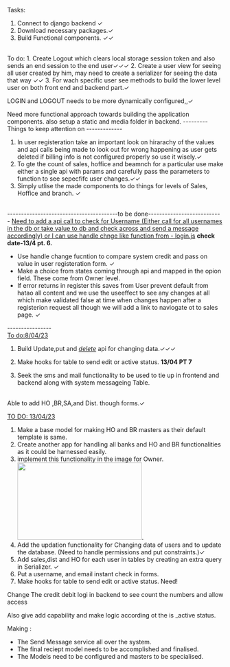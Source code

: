 Tasks:
1. Connect to django backend &#x2713;
2. Download necessary packages.&#x2713;
3. Build Functional components. &#x2713;&#x2713;
<br>
To do:
1. Create Logout which clears local storage session token and also sends an end session to the end user&#x2713;&#x2713;&#x2713;
2. Create a user view for seeing all user created by him, may need to create a serializer for seeing the data that way &#x2713;&#x2713;
3. For wach specific user see methods to build the lower level user on both front end and backend part.&#x2713;

LOGIN and LOGOUT needs to be more dynamically configured,,&#x2713;

Need more functional approach towards building the application components.
also setup a static and media folder in backend.
--------- Things to keep attention on -------------<br>
1. In user registeration take an important look on hirarachy of the values and api calls being made to look out for wrong happening as user gets deleted if billing info is not configured properly so use it wisely.&#x2713;
2. To gte the count of sales, hoffice and beamnch for a particular use make either a single api with params and carefully pass the parameters to function to see sepecfifc user changes.&#x2713;&#x2713;
3. Simply utlise the made components to do things for levels of Sales, Hoffice and branch. &#x2713;
<br>
----------------------------------------to be done--------------------------<br>
- <u>Need to add a api call to check for Username (Either call for all usernames in the db or take value to db and check across and send a message accordingly)
 or I can use handle chnge like function from - login.js</u> <b>check date-13/4 pt. 6.</b>

 - Use handle change fucntion to compare system credit and pass on value in user registeration form.    &#x2713;
 - Make a choice from states coming through api and mapped in the opion field. These come from Owner level.
 - If error returns in register this saves from User prevent default from hatao all content and we use the useeffect to see any changes at all which make validated false at time when changes happen after a registerion request all though we will add a link to naviogate ot to sales page. &#x2713;

----------------<br>
<u>To do:8/04/23</u>

1. Build Update,put and <i><u>delete</i></u> api for changing data.&#x2713;&#x2713;&#x2713;

2. Make hooks for table to send edit or active status. <b>13/04 PT 7</b>


3. Seek the sms and mail functionality to be used to tie up in frontend and backend along with system messageing Table.
<br>
 Able to add HO ,BR,SA,and Dist. though forms.&#x2713;



 <u>TO DO:
 13/04/23</u>
 1. Make a base model for making HO and BR masters as their default template is same.
 2. Create another app for handling all banks and HO and BR functionalities as it could be harnessed easily.
 3. implement this functionality in the image for Owner.<img src="../Picture1.png" height=180 width=290>.
 4. Add the updation functionality for Changing data of users and to update the database. (Need to handle permissions and put constraints.)&#x2713;
 5. Add sales,dist and HO for each user in tables by creating an extra query in Serializer. &#x2713;
 6. Put a username, and email instant check in forms.
 7. Make hooks for table to send edit or active status. Need!


Change The credit debit logi in backend to see count the numbers and allow access

Also give add capability and make logic according ot the is _active status.


Making :
- The Send Message service all over the system.
- The final reciept model needs to be accomplished and finalised. 
- The Models need to be configured and masters to be specialised. 